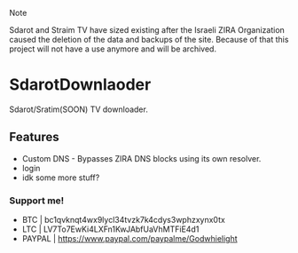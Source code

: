 > [!NOTE]
> Sdarot and Straim TV have sized existing after the Israeli ZIRA Organization caused the deletion of the data and backups of the site.
> Because of that this project will not have a use anymore and will be archived.


# SdarotDownlaoder
 Sdarot/Sratim(SOON) TV downloader.

## Features
* Custom DNS - Bypasses ZIRA DNS blocks using its own resolver.
* login
* idk some more stuff?

### Support me!
- BTC | bc1qvknqt4wx9lycl34tvzk7k4cdys3wphzxynx0tx
- LTC | LV7To7EwKi4LXFn1KwJAbfUaVhMTFiE4d1
- PAYPAL | https://www.paypal.com/paypalme/Godwhielight
